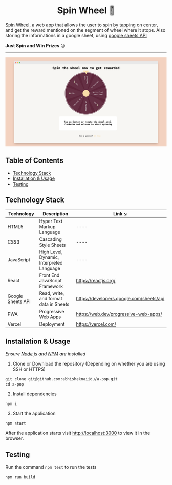 <h1 align="center"> Spin Wheel 🎡 </h1>

[Spin Wheel](), a web app that allows the user to spin by tapping on center, and get the reward mentioned on the segment of wheel where it stops. Also storing the informations in a google sheet, using [google sheets API](https://developers.google.com/sheets/api)

**Just Spin and Win Prizes** 😉

<hr>

<div align="center">

<img alt="spin-wheel" src="public/spin-wheel.png"> </img>

</div>

## Table of Contents

- [Technology Stack](#technology-stack)
- [Installation & Usage](#installation-&-usage)
- [Testing](#testing)

## Technology Stack

| Technology          | Description                               | Link ↘️                                     |
| --------------------| ----------------------------------------- | ------------------------------------------ |
| HTML5               | Hyper Text Markup Language                | ----                                       |
| CSS3                | Cascading Style Sheets                    | ----                                       |
| JavaScript          | High Level, Dynamic, Interpreted Language | ----                                       |
| React               | Front End JavaScript Framework            | https://reactjs.org/                       |
| Google Sheets API   | Read, write, and format data in Sheets    | https://developers.google.com/sheets/api   |
| PWA                 | Progressive Web Apps                      | https://web.dev/progressive-web-apps/      |
| Vercel              | Deployment                                | https://vercel.com/                        |


## Installation & Usage

_Ensure [Node.js](https://nodejs.org/en/) and [NPM](https://www.npmjs.com/) are installed_

1. Clone or Download the repository (Depending on whether you are using SSH or HTTPS)

```
git clone git@github.com:abhisheknaiidu/a-pop.git
cd a-pop
```

2. Install dependencies

```
npm i
```

3. Start the application

```
npm start
```

After the application starts visit [http://localhost:3000](http://localhost:3000) to view it in the browser.

## Testing

Run the command `npm test` to run the tests

`npm run build`
